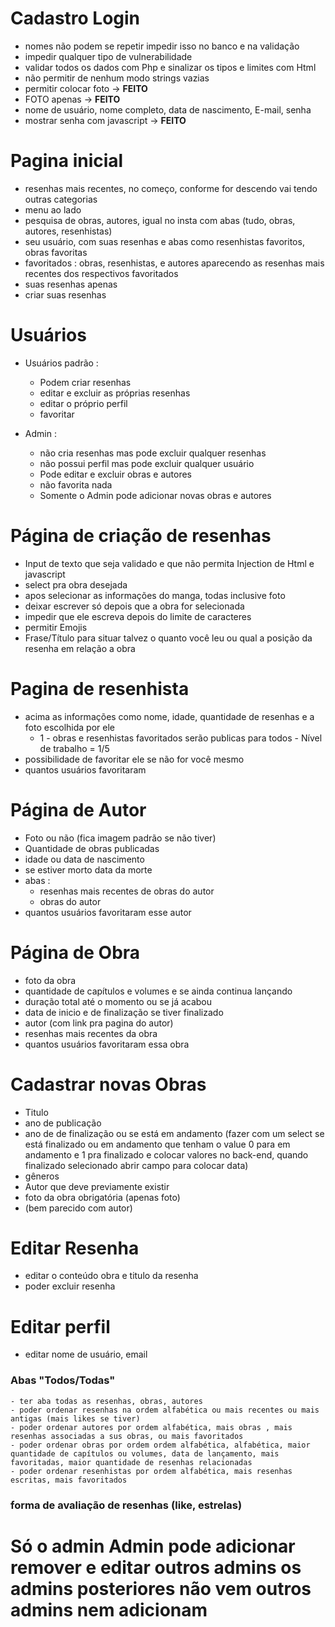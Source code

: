 
# Cadastro Login
- nomes não podem se repetir impedir isso no banco e na validação
- impedir qualquer tipo de vulnerabilidade
- validar todos os dados com Php e sinalizar os tipos e limites com Html
- não permitir de nenhum modo strings vazias 
- permitir colocar foto -> **FEITO**
- FOTO apenas -> **FEITO**
- nome de usuário, nome completo, data de nascimento, E-mail, senha 
- mostrar senha com javascript -> **FEITO**
# Pagina inicial
- resenhas mais recentes, no começo, conforme for descendo vai tendo outras categorias 
- menu ao lado 
- pesquisa de obras, autores, igual no insta com abas (tudo, obras, autores, resenhistas)
- seu usuário, com suas resenhas e abas como resenhistas favoritos, obras favoritas
- favoritados : obras, resenhistas, e autores aparecendo as resenhas mais recentes dos respectivos favoritados
- suas resenhas apenas
- criar suas resenhas

# Usuários
- Usuários padrão : 
	- Podem criar resenhas 
	- editar e excluir as próprias resenhas 
	- editar o próprio perfil 
	- favoritar 

- Admin :
	-  não cria resenhas mas pode excluir qualquer resenhas 
	- não possui perfil mas pode excluir  qualquer usuário
	- Pode editar e excluir obras e autores
	- não favorita nada
	- Somente o Admin pode adicionar novas obras e autores

# Página de criação de resenhas
- Input de texto que seja validado e que não permita Injection de Html e javascript
- select pra obra desejada
- apos selecionar as informações do manga, todas inclusive foto 
- deixar escrever só depois que a obra for selecionada 
- impedir que ele escreva depois do limite de caracteres
- permitir Emojis
- Frase/Título para situar talvez o quanto você leu ou qual a posição da resenha em relação a obra

# Pagina de resenhista 
- acima as informações como nome, idade, quantidade de resenhas e a foto escolhida por ele
	- 1 - obras e resenhistas favoritados  serão publicas para todos - Nível de trabalho = 1/5
- possibilidade de favoritar ele se não for você mesmo
- quantos usuários favoritaram

# Página de Autor
-  Foto ou não (fica imagem padrão se não tiver)
- Quantidade de obras publicadas 
- idade ou data de nascimento
- se estiver morto data da morte 
- abas :
	- resenhas mais recentes de obras do autor
	- obras do autor
- quantos usuários favoritaram esse autor

# Página de Obra
- foto da obra
- quantidade de capítulos e volumes e se ainda continua lançando
- duração total até o momento ou se já acabou
- data de inicio e de finalização se tiver finalizado
- autor (com link pra pagina do autor)
- resenhas mais recentes da obra
- quantos usuários favoritaram essa obra

# Cadastrar novas Obras 
- Titulo
- ano de publicação
- ano de de finalização ou se está em andamento (fazer com um select se está finalizado ou em andamento que tenham o value 0 para em andamento e 1 pra finalizado e colocar valores no back-end,  quando finalizado selecionado abrir campo para colocar data)
- gêneros
- Autor que deve previamente existir
- foto da obra obrigatória (apenas foto)
- (bem parecido com autor)

# Editar Resenha
- editar o conteúdo obra e titulo da resenha
- poder excluir resenha

# Editar perfil
- editar nome de usuário, email  

### Abas "Todos/Todas"
	- ter aba todas as resenhas, obras, autores
	- poder ordenar resenhas na ordem alfabética ou mais recentes ou mais antigas (mais likes se tiver)
	- poder ordenar autores por ordem alfabética, mais obras , mais resenhas associadas a sus obras, ou mais favoritados
	- poder ordenar obras por ordem ordem alfabética, alfabética, maior quantidade de capítulos ou volumes, data de lançamento, mais favoritadas, maior quantidade de resenhas relacionadas
	- poder ordenar resenhistas por ordem alfabética, mais resenhas escritas, mais favoritados

 ### forma de avaliação de resenhas (like, estrelas)

 # Só o admin Admin pode adicionar remover e editar outros admins os admins posteriores não vem outros admins nem adicionam
